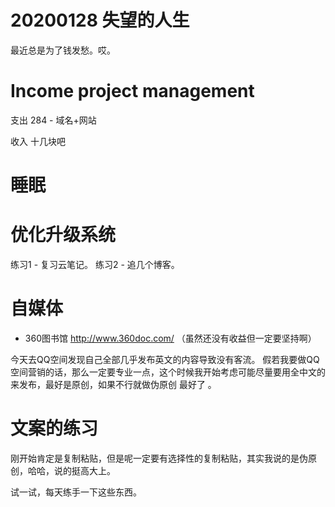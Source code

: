 
# 20200128 失望的人生

最近总是为了钱发愁。哎。

# Income project management

支出 284 - 域名+网站  

收入 十几块吧


# 睡眠




# 优化升级系统


练习1 - 复习云笔记。 练习2 - 追几个博客。

# 自媒体

- 360图书馆  http://www.360doc.com/    （虽然还没有收益但一定要坚持啊）

今天去QQ空间发现自己全部几乎发布英文的内容导致没有客流。  假若我要做QQ空间营销的话，那么一定要专业一点，这个时候我开始考虑可能尽量要用全中文的来发布，最好是原创，如果不行就做伪原创 最好了 。   

# 文案的练习

刚开始肯定是复制粘贴，但是呢一定要有选择性的复制粘贴，其实我说的是伪原创，哈哈，说的挺高大上。

试一试，每天练手一下这些东西。

